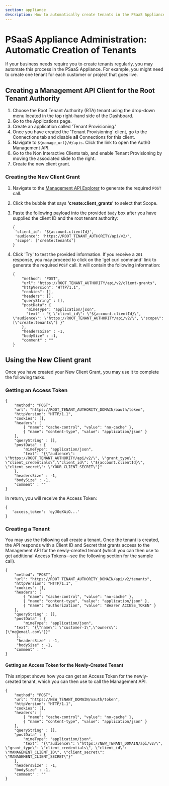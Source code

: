 ```yaml
---
section: appliance
description: How to automatically create tenants in the PSaaS Appliance
---
```


# PSaaS Appliance Administration: Automatic Creation of Tenants

If your business needs require you to create tenants regularly, you may automate this process in the PSaaS Appliance. For example, you might need to create one tenant for each customer or project that goes live.

## Creating a Management API Client for the Root Tenant Authority

1. Choose the Root Tenant Authority (RTA) tenant using the drop-down menu located in the top right-hand side of the Dashboard.
2. Go to the Applications page.
3. Create an application called 'Tenant Provisioning.'
4. Once you have created the 'Tenant Provisioning' client, go to the Connections tab and disable **all** Connections for this client.
5. Navigate to `${manage_url}/#/apis`. Click the link to open the Auth0 Management API.
6. Go to the Non Interactive Clients tab, and enable Tenant Provisioning by moving the associated slide to the right.
7. Create the new client grant.

### Creating the New Client Grant

1. Navigate to the [Management API Explorer](/api/management/v2#!/Client_Grants/post_client_grants) to generate the required `POST` call.
2. Click the bubble that says **'create:client_grants'** to select that Scope.
3. Paste the following payload into the provided `body` box after you have supplied the client ID and the root tenant authority:
    ```text
    {
     'client_id': '${account.clientId}',
     'audience': 'https://ROOT_TENANT_AUTHORITY/api/v2/',
     'scope': ['create:tenants']
    }
    ```
4. Click 'Try' to test the provided information. If you receive a `201` response, you may proceed to click on the 'get curl command' link to generate the required `POST` call. It will contain the following information:

    ```har
    {
        "method": "POST",
        "url": "https://ROOT_TENANT_AUTHORITY/api/v2/client-grants",
        "httpVersion": "HTTP/1.1",
        "cookies": [],
        "headers": [],
        "queryString" : [],
        "postData": {
          "mimeType": "application/json",
          "text" : "{ \"client_id\": \"${account.clientId}\", \"audience\": \"https://ROOT_TENANT_AUTHORITY/api/v2/\", \"scope\": [\"create:tenants\"] }"
        },
        "headersSize" : -1,
        "bodySize" : -1,
        "comment" : ""
    }
    ```

## Using the New Client grant

Once you have created your New Client Grant, you may use it to complete the following tasks.

### Getting an Access Token

```har
{
    "method": "POST",
    "url": "https://ROOT_TENANT_AUTHORITY_DOMAIN/oauth/token",
    "httpVersion": "HTTP/1.1",
    "cookies": [],
    "headers": [
        { "name": "cache-control", "value": "no-cache" },
        { "name": "content-type", "value": "application/json" }
    ],
    "queryString" : [],
    "postData" : {
        "mimeType": "application/json",
        "text": "{\"audience\": \"https://ROOT_TENANT_AUTHORITY/api/v2/\", \"grant_type\": \"client_credentials\",\"client_id\": \"${account.clientId}\", \"client_secret\": \"YOUR_CLIENT_SECRET\"}"
    },
    "headersSize" : -1,
    "bodySize" : -1,
    "comment" : ""
}
```

In return, you will receive the Access Token:

```text
{
   'access_token': 'eyJ0eXAiO...'
}
```

### Creating a Tenant

You may use the following call create a tenant. Once the tenant is created, the API responds with a Client ID and Secret that grants access to the Management API for the newly-created tenant (which you can then use to get additional Access Tokens--see the following section for the sample call).

```har
{
    "method": "POST",
    "url": "https://ROOT_TENANT_AUTHORITY_DOMAIN/api/v2/tenants",
    "httpVersion": "HTTP/1.1",
    "cookies": [],
    "headers": [
        { "name": "cache-control", "value": "no-cache" },
        { "name": "content-type", "value": "application/json" },
        { "name": "authorization", "value": "Bearer ACCESS_TOKEN" }
    ],
    "queryString" : [],
    "postData" : {
        "mimeType": "application/json",
    "text": "{\"name\": \"customer-1\",\"owners\": [\"me@email.com\"]}"
     },
     "headersSize" : -1,
     "bodySize" : -1,
    "comment" : ""
}
```

#### Getting an Access Token for the Newly-Created Tenant

This snippet shows how you can get an Access Token for the newly-created tenant, which you can then use to call the Management API.

```har
{
    "method": "POST",
    "url": "https://NEW_TENANT_DOMAIN/oauth/token",
    "httpVersion": "HTTP/1.1",
    "cookies": [],
    "headers": [
        { "name": "cache-control", "value": "no-cache" },
        { "name": "content-type", "value": "application/json" }
    ],
    "queryString" : [],
    "postData" : {
        "mimeType": "application/json",
        "text": "{\"audience\": \"https://NEW_TENANT_DOMAIN/api/v2/\", \"grant_type\": \"client_credentials\", \"client_id\": \"MANAGEMENT_CLIENT_ID\", \"client_secret\": \"MANAGEMENT_CLIENT_SECRET\"}"
    },
    "headersSize" : -1,
    "bodySize" : -1,
    "comment" : ""
}
```
